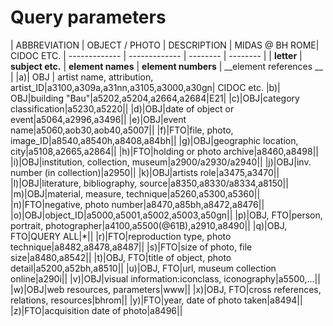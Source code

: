 # Query parameters
|  ABBREVIATION | OBJECT / PHOTO | DESCRIPTION | MIDAS @ BH ROME| CIDOC ETC.
| ------------- | ------------- | -------- | -------- |
| __letter__ | __subject etc.__ | __element names__ | __element numbers__ | __element references __ |
|a)| OBJ | artist name, attribution, artist_ID|a3100,a309a,a31nn,a3105,a3000,a30gn| CIDOC etc.
|b)| OBJ|building "Bau"|a5202,a5204,a2664,a2684|E21|
|c)|OBJ|category classification|a5230,a5220||
|d)|OBJ|date of object or event|a5064,a2996,a3496||
|e)|OBJ|event name|a5060,aob30,aob40,a5007||
|f)|FTO|file, photo, image_ID|a8540,a8540h,a8408,a84bh||
|g)|OBJ|geographic location, city|a5108,a2665,a2864||
|h)|FTO|holding or photo archive|a8460,a8498||
|i)|OBJ|institution, collection, museum|a2900/a2930/a2940||
|j)|OBJ|inv. number (in collection)|a2950||
|k)|OBJ|artists role|a3475,a3470||
|l)|OBJ|literature, bibliography, source|a8350,a8330/a8334,a8150||
|m)|OBJ|material, measure, technique|a5260,a5300,a5360||
|n)|FTO|negative, photo number|a8470,a85bh,a8472,a8476||
|o)|OBJ|object_ID|a5000,a5001,a5002,a5003,a50gn||
|p)|OBJ, FTO|person, portrait, photographer|a4100,a5500(@61B),a2910,a8490||
|q)|OBJ, FTO|QUERY ALL|\*||
|r)|FTO|reproduction type, photo technique|a8482,a8478,a8487||
|s)|FTO|size of photo, file size|a8480,a8542||
|t)|OBJ, FTO|title of object, photo detail|a5200,a52bh,a8510||
|u)|OBJ, FTO|url, museum collection online|a290i||
|v)|OBJ|visual information:iconclass, iconography|a5500,...||
|w)|OBJ|web resources, parameters|www||
|x)|OBJ, FTO|cross references, relations, resources|bhrom||
|y)|FTO|year, date of photo taken|a8494||
|z)|FTO|acquisition date of photo|a8496||
